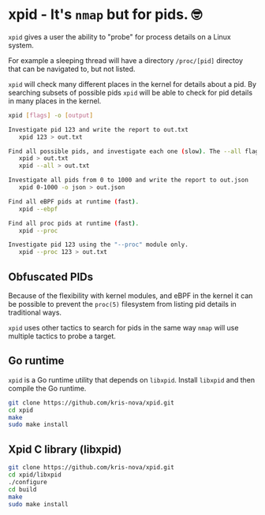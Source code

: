 # xpid - It's `nmap` but for pids. 🤓

`xpid` gives a user the ability to "probe" for process details on a Linux system.

For example a sleeping thread will have a directory `/proc/[pid]` directoy that can be navigated to, but not listed.

`xpid` will check many different places in the kernel for details about a pid. 
By searching subsets of possible pids `xpid` will be able to check for pid details in many places in the kernel.

```bash
xpid [flags] -o [output]

Investigate pid 123 and write the report to out.txt
   xpid 123 > out.txt

Find all possible pids, and investigate each one (slow). The --all flag is default.
   xpid > out.txt 
   xpid --all > out.txt

Investigate all pids from 0 to 1000 and write the report to out.json
   xpid 0-1000 -o json > out.json

Find all eBPF pids at runtime (fast).
   xpid --ebpf

Find all proc pids at runtime (fast).
   xpid --proc

Investigate pid 123 using the "--proc" module only.
   xpid --proc 123 > out.txt
```

## Obfuscated PIDs

Because of the flexibility with kernel modules, and eBPF in the kernel it can be possible to prevent the `proc(5)` filesystem from listing pid details in traditional ways.

`xpid` uses other tactics to search for pids in the same way `nmap` will use multiple tactics to probe a target.

## Go runtime

`xpid` is a Go runtime utility that depends on `libxpid`.
Install `libxpid` and then compile the Go runtime.

```bash
git clone https://github.com/kris-nova/xpid.git
cd xpid
make
sudo make install
```

## Xpid C library (libxpid)

```bash 
git clone https://github.com/kris-nova/xpid.git
cd xpid/libxpid
./configure
cd build
make
sudo make install
```

